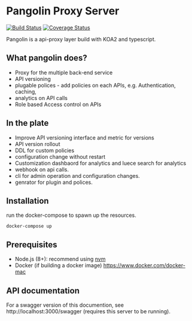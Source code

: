 # Pangolin Proxy Server

[![Build Status](https://travis-ci.org/ddimaria/koa-typescript-starter.svg?branch=develop)](https://travis-ci.org/ddimaria/koa-typescript-starter)
[![Coverage Status](https://coveralls.io/repos/github/ddimaria/koa-typescript-starter/badge.svg?branch=develop)](https://coveralls.io/github/ddimaria/koa-typescript-starter?branch=develop)

Pangolin is a api-proxy layer build with KOA2 and typescript.

## What pangolin does?
- Proxy for the multiple back-end service
- API versioning
- plugable polices - add policies on each APIs, e.g. Authentication, caching, 
- analytics on API calls
- Role based Access control on APIs

## In the plate
- Improve API versioning interface and metric for versions
- API version rollout
- DDL for custom policies
- configuration change without restart
- Customization dashbaord for analytics and luece search for analytics
- webhook on api calls.
- cli for admin operation and configuration changes.
- genrator for plugin and polices. 

## Installation
run the docker-compose to spawn up the resources.
```
docker-compose up
```

## Prerequisites
* Node.js (8+): recommend using [nvm](https://github.com/creationix/nvm)
* Docker (if building a docker image) https://www.docker.com/docker-mac


## API documentation
For a swagger version of this documention, see http://localhost:3000/swagger (requires this server to be running).
